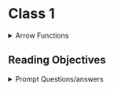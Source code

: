 <link rel="stylesheet" type="text/css" href="style.css">

# Class 1

<details markdown="block" default="open"><summary>Arrow Functions</summary>

* Arrow functions don't have their own bindings to `this` `arguments` or `super`, and should not be used as methods.

* Arrows cannnot be used as constructers, callling them with new throws a type error.

* Cannot use yield within their body.

```javascript:test.js

() => expression

param => expression

(param) => expression

(param1, paramN) => expression

() => {
  statements
}

param => {
  statements
}

(param1, paramN) => {
  statements
}


```



</details>

## Reading Objectives

<details markdown="block"><summary>Prompt Questions/answers</summary>





</details>
